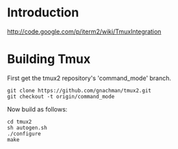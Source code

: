 # Introduction #

http://code.google.com/p/iterm2/wiki/TmuxIntegration

# Building Tmux #

First get the tmux2 repository's 'command\_mode' branch.
```
git clone https://github.com/gnachman/tmux2.git
git checkout -t origin/command_mode
```

Now build as follows:
```
cd tmux2
sh autogen.sh
./configure
make
```